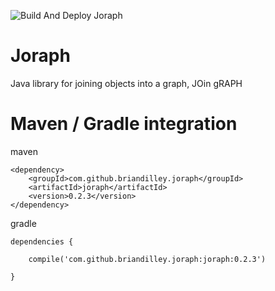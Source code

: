 
![Build And Deploy Joraph](https://github.com/briandilley/joraph/workflows/Build%20And%20Deploy%20Joraph/badge.svg?branch=develop)

Joraph
======

Java library for joining objects into a graph, JOin gRAPH


# Maven / Gradle integration

maven
```
<dependency>
    <groupId>com.github.briandilley.joraph</groupId>
    <artifactId>joraph</artifactId>
    <version>0.2.3</version>
</dependency>
```

gradle
```
dependencies {

    compile('com.github.briandilley.joraph:joraph:0.2.3')

}
```
